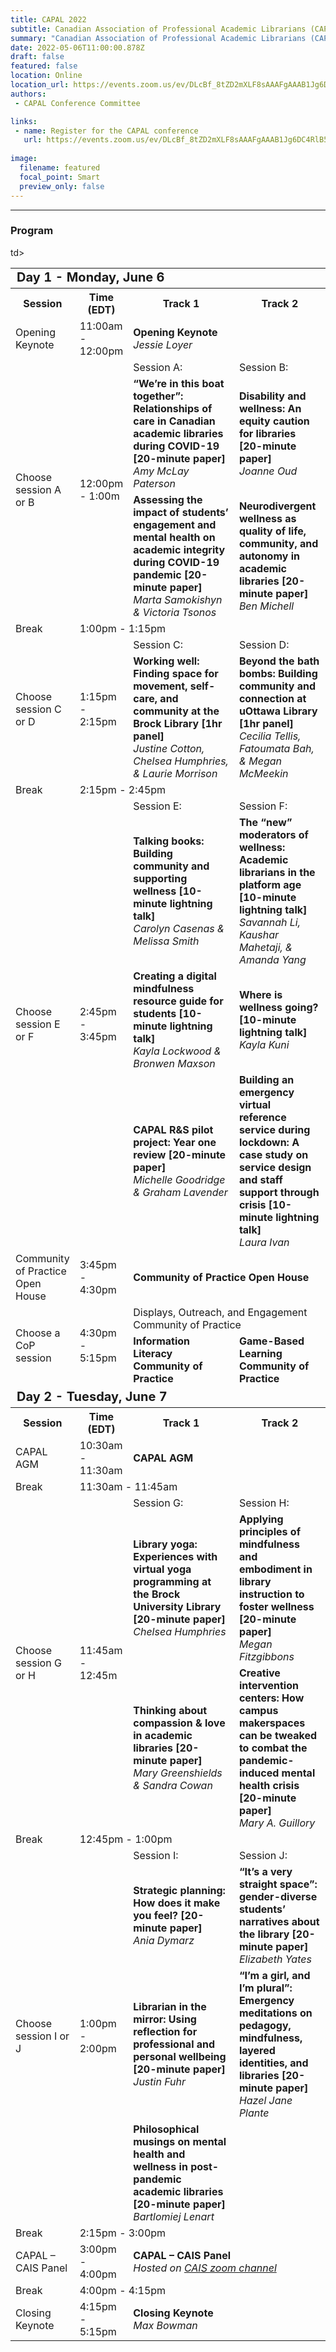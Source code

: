 ```yaml
---
title: CAPAL 2022
subtitle: Canadian Association of Professional Academic Librarians (CAPAL) Conference
summary: "Canadian Association of Professional Academic Librarians (CAPAL) Conference"
date: 2022-05-06T11:00:00.878Z
draft: false
featured: false
location: Online
location_url: https://events.zoom.us/ev/DLcBf_8tZD2mXLF8sAAAFgAAAB1Jg6DC4RlB59fqQghMRbUJ0y19GtfPZU-uPLEBeOMdf8yvPuCY~AEdhYueavXMvJCsgl-NOUsUNZUySPICd5Xl2NN0
authors:
 - CAPAL Conference Committee

links:
 - name: Register for the CAPAL conference
   url: https://events.zoom.us/ev/DLcBf_8tZD2mXLF8sAAAFgAAAB1Jg6DC4RlB59fqQghMRbUJ0y19GtfPZU-uPLEBeOMdf8yvPuCY~AEdhYueavXMvJCsgl-NOUsUNZUySPICd5Xl2NN0
   
image:
  filename: featured
  focal_point: Smart
  preview_only: false
---
```


---

### Program
<table style="width:100%">
  <tr>
      <td colspan=4 style="font-size:20px"><strong>Day 1 - Monday, June 6</strong> </td>
  </tr>
  <tr>
    <th style="width:15%">Session</th>
    <th style="width:15%">Time (EDT)</th>
    <th style="width:40%">Track 1</th>
    <th style="width:40%">Track 2</th>
  </tr>
  <tr>
    <td>Opening Keynote</td>
    <td>11:00am - 12:00pm</td>
    <td colspan=2>
      <STRONG>Opening Keynote</STRONG></br>
        <i>Jessie Loyer</i>
    </td>
  </tr>
  <tr>
    <td rowspan=3>Choose session A or B</td>
    <td rowspan=3>12:00pm - 1:00m</td>
    <td>Session A:</td>
    <td>Session B:</td>
  </tr>
  <tr>
    <td><strong>“We’re in this boat together”: Relationships of care in Canadian academic libraries during COVID-19 [20-minute paper]</strong><br>
        <i>Amy McLay Paterson</i>
     </td>
    <td><strong>Disability and wellness: An equity caution for libraries [20-minute paper]</strong><br>
        <i>Joanne Oud</i>
    </td>
  </tr>
  <tr>
    <td><strong>Assessing the impact of students’ engagement and mental health on academic integrity during COVID-19 pandemic [20-minute paper]</strong><br>
        <i>Marta Samokishyn & Victoria Tsonos </i>
    </td>
    <td><strong>Neurodivergent wellness as quality of life, community, and autonomy in academic libraries [20-minute paper]</strong><br>
        <i>Ben Michell</i>
    </td>
  </tr>
  <tr>
    <td>Break</td>
    <td colspan=3>1:00pm - 1:15pm</td>
  </tr>
  <tr>
    <td rowspan=2>Choose session C or D</td>
    <td rowspan=2>1:15pm - 2:15pm</td>
    <td>Session C:</td>
    <td>Session D:</td>
  </tr>
  <tr>
    <td><strong>Working well: Finding space for movement, self-care, and community at the Brock Library [1hr panel]</strong><br>
        <i>Justine Cotton, Chelsea Humphries, & Laurie Morrison</i>
    </td>
    <td><strong>Beyond the bath bombs: Building community and connection at uOttawa Library [1hr panel]</strong><br>
        <i>Cecilia Tellis, Fatoumata Bah, & Megan McMeekin</i>
    </td>
  </tr> 
  <tr>
    <td>Break</td>
    <td colspan=3>2:15pm - 2:45pm</td>
  </tr>
  <tr>
    <td rowspan=4>Choose session E or F</td>
    <td rowspan=4>2:45pm - 3:45pm</td>
    <td>Session E:</td>
    <td>Session F:</td>
  </tr>
  <tr>
    <td><strong>Talking books: Building community and supporting wellness [10-minute lightning talk]</strong><br>
        <i>Carolyn Casenas & Melissa Smith</i>
    </td>
    <td><strong>The “new” moderators of wellness: Academic librarians in the platform age [10-minute lightning talk]</strong><br>
        <i>Savannah Li, Kaushar Mahetaji, & Amanda Yang</i>
    </td>
  </tr>
  <tr>
    <td><strong>Creating a digital mindfulness resource guide for students [10-minute lightning talk]</strong><br>
        <i>Kayla Lockwood & Bronwen Maxson</i>
    </td>
    <td><strong>Where is wellness going? [10-minute lightning talk]</strong><br>
        <i>Kayla Kuni</i>
    </td>
  </tr>
  <tr>
    <td><strong>CAPAL R&S pilot project: Year one review [20-minute paper]</strong><br>
        <i>Michelle Goodridge & Graham Lavender</i>
    </td>
    <td><strong>Building an emergency virtual reference service during lockdown: A case study on service design and staff support through crisis [10-minute lightning talk]</strong><br>
        <i>Laura Ivan</i>
    </td>
    </tr>
  <tr>
    <td>Community of Practice Open House</td>
    <td>3:45pm - 4:30pm</td>
    <td colspan=2>
      <STRONG>Community of Practice Open House</STRONG> 
    </td>
  </tr>
  <tr>
    <td rowspan=2>Choose a CoP session</td>td>
    <td rowspan=2>4:30pm - 5:15pm</td>  
    <td colspan=2>Displays, Outreach, and Engagement Community of Practice</td>
   </tr>
   <tr>
    <td><STRONG>Information Literacy Community of Practice</STRONG></td>
    <td><STRONG>Game-Based Learning Community of Practice<STRONG></td> 
  </tr>
  <tr>
      <td colspan=4 style="font-size:20px"><strong><font>Day 2 - Tuesday, June 7</font></strong></td>
  </tr>
  <tr>
    <th>Session</th>
    <th>Time (EDT)</th>
    <th>Track 1</th>
    <th>Track 2</th>
  </tr>
  <tr>
    <td>CAPAL AGM</td>
    <td>10:30am - 11:30am</td>
    <td colspan=2>
      <STRONG>CAPAL AGM</STRONG> 
    </td>
  </tr>
  <tr>
    <td>Break</td>
    <td colspan=3>11:30am - 11:45am</td>
  </tr>  
  <tr>
    <td rowspan=3>Choose session G or H</td>
    <td rowspan=3>11:45am - 12:45m</td>
    <td>Session G:</td>
    <td>Session H:</td>
  </tr>
  <tr>
    <td><strong>Library yoga: Experiences with virtual yoga programming at the Brock University Library [20-minute paper]</strong><br>
        <i>Chelsea Humphries</i>
    </td>
    <td><strong>Applying principles of mindfulness and embodiment in library instruction to foster wellness [20-minute paper]</strong><br>
        <i>Megan Fitzgibbons</i>
    </td>
  </tr>
  <tr>
    <td><strong>Thinking about compassion & love in academic libraries [20-minute paper]</strong><br>
        <i>Mary Greenshields & Sandra Cowan </i>
    </td>
    <td><strong>Creative intervention centers: How campus makerspaces can be tweaked to combat the pandemic-induced mental health crisis [20-minute paper]</strong><br>
        <i>Mary A. Guillory</i>
    </td>
  </tr>
  </tr> 
  <tr>
    <td>Break</td>
    <td colspan=3>12:45pm - 1:00pm</td>
  </tr>
  <tr>
    <td rowspan=4>Choose session I or J</td>
    <td rowspan=4>1:00pm - 2:00pm</td>
    <td>Session I:</td>
    <td>Session J:</td>
  </tr>
  <tr>
    <td><strong>Strategic planning: How does it make you feel? [20-minute paper]</strong><br>
        <i>Ania Dymarz</i>
    </td>
    <td><strong>“It’s a very straight space”: gender-diverse students’ narratives about the library [20-minute paper]</strong><br>
        <i>Elizabeth Yates</i>
    </td>
  </tr>
  <tr>
    <td><strong>Librarian in the mirror: Using reflection for professional and personal wellbeing [20-minute paper]</strong><br>
        <i>Justin Fuhr</i>
    </td>
    <td><strong>“I’m a girl, and I’m plural”: Emergency meditations on pedagogy, mindfulness, layered identities, and libraries [20-minute paper]</strong><br>
        <i>Hazel Jane Plante</i>
    </td>
  </tr>
  <tr>
    <td><strong>Philosophical musings on mental health and wellness in post-pandemic academic libraries [20-minute paper]</strong><br>
        <i>Bartlomiej Lenart</i>
    </td>
    </tr>
  <tr>
    <td>Break</td>
    <td colspan=3>2:15pm - 3:00pm</td>
  </tr>
  <tr>
    <td>CAPAL – CAIS Panel </td>
    <td>3:00pm - 4:00pm</td>
    <td colspan=2>
      <STRONG>CAPAL – CAIS Panel</STRONG><br>
        <i>Hosted on <a href="https://us06web.zoom.us/j/88016818664?wd=bWlEMk1oZ3FyWTVFNXZISUh4dlZJdz09">CAIS zoom channel</a></i>
    </td>
  </tr>
  <tr>
    <td>Break</td>
    <td colspan=3>4:00pm - 4:15pm</td>
  </tr>
  <tr>
    <td>Closing Keynote</td>
    <td>4:15pm - 5:15pm</td>
    <td colspan=2>
      <STRONG>Closing Keynote</STRONG><br>
        <i>Max Bowman</i>
    </td>
  </tr>
</table>
